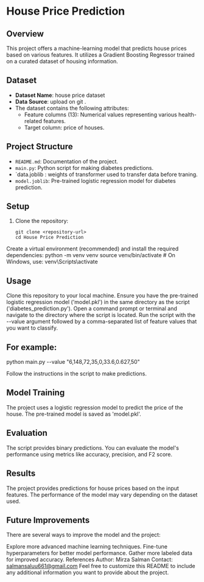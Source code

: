 # House Price Prediction

## Overview

This project offers a machine-learning model that predicts house prices based on various features. It utilizes a Gradient Boosting Regressor trained on a curated dataset of housing information.


## Dataset

- **Dataset Name**: house price dataset
- **Data Source**: upload on git .
- The dataset contains the following attributes:
  - Feature columns (13): Numerical values representing various health-related features.
  - Target column: price of houses.

## Project Structure

- `README.md`: Documentation of the project.
- `main.py`: Python script for making diabetes predictions.
- `data.joblib : weights of transformer used to transfer data before traning.
- `model.joblib`: Pre-trained logistic regression model for diabetes prediction.

## Setup

1. Clone the repository:
   ```shell
   git clone <repository-url>
   cd House Price Prediction
Create a virtual environment (recommended) and install the required dependencies:
python -m venv venv
source venv/bin/activate  # On Windows, use: venv\Scripts\activate

## Usage
Clone this repository to your local machine.
Ensure you have the pre-trained logistic regression model ('model.pkl') in the same directory as the script ('diabetes_prediction.py').
Open a command prompt or terminal and navigate to the directory where the script is located.
Run the script with the --value argument followed by a comma-separated list of feature values that you want to classify.
## For example:
python main.py --value "6,148,72,35,0,33.6,0.627,50"

Follow the instructions in the script to make predictions.

## Model Training
The project uses a logistic regression model to predict the price of the house. The pre-trained model is saved as 'model.pkl'.

## Evaluation
The script provides binary predictions. You can evaluate the model's performance using metrics like accuracy, precision, and F2 score.

## Results
The project provides predictions for house prices based on the input features. The performance of the model may vary depending on the dataset used.

## Future Improvements
There are several ways to improve the model and the project:

Explore more advanced machine learning techniques.
Fine-tune hyperparameters for better model performance.
Gather more labeled data for improved accuracy.
References
Author: Mirza Salman
Contact: salmansaluu661@gmail.com
Feel free to customize this README to include any additional information you want to provide about the project.
